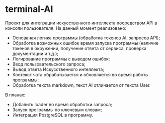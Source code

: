# terminal-AI

Проект для интеграции  искусственного интеллекта посредством API в консоли пользователя. На данный момент реализовано:

- Основаная логика программы (обработка токенов AI, запросов API);
- Обработка возможных ошибок время запуска программы (наличие токенов в окружении, получение ответа от сервиса, проверка документации и т.д.);
- Логирование программы с выводом ошибок;
- Ввод пользовательского запроса;
- Вывод ответа Искусственного интеллекта;
- Контекст чата обрабатывается и обновляется во время работы программы;
- Обработка текста markdown, текст AI отличается от текста User.

В планах:
- Добавить loader во время обработки запроса;
- Запуск программы по ключевым словам;
- Интеграция PostgreSQL в программу.